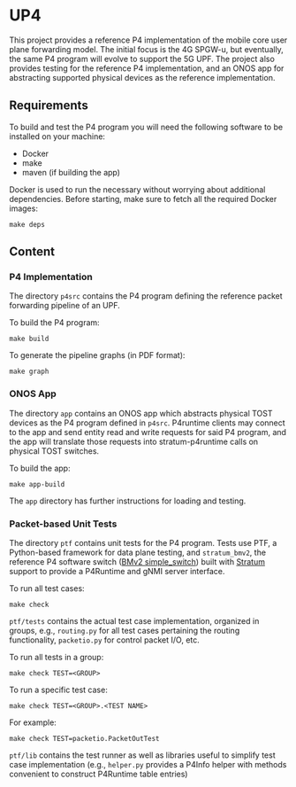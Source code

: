 # UP4

This project provides a reference P4 implementation of the mobile core user plane forwarding model. The initial focus is the 4G SPGW-u, but eventually, the same P4 program will evolve to support the 5G UPF.
The project also provides testing for the reference P4 implementation, and an ONOS app for abstracting supported physical devices as the reference implementation.


## Requirements

To build and test the P4 program you will need the following software to be
installed on your machine:

* Docker
* make
* maven (if building the app)

Docker is used to run the necessary without worrying about additional
dependencies. Before starting, make sure to fetch all the required Docker
images:

    make deps

## Content

### P4 Implementation

The directory `p4src` contains the P4 program defining the reference packet
forwarding pipeline of an UPF.

To build the P4 program:

    make build

To generate the pipeline graphs (in PDF format):

    make graph
    
### ONOS App

The directory `app` contains an ONOS app which abstracts physical TOST devices as the P4 program defined in `p4src`.
P4runtime clients may connect to the app and send entity read and write requests for said P4 program, and the app will translate those
requests into stratum-p4runtime calls on physical TOST switches.

To build the app:

    make app-build

The `app` directory has further instructions for loading and testing.

### Packet-based Unit Tests

The directory `ptf` contains unit tests for the P4 program. Tests use PTF, a
Python-based framework for data plane testing, and `stratum_bmv2`, the reference
P4 software switch ([BMv2 simple_switch][bmv2]) built with [Stratum][stratum]
support to provide a P4Runtime and gNMI server interface.

To run all test cases:

    make check

`ptf/tests` contains the actual test case implementation, organized in
groups, e.g., `routing.py` for all test cases pertaining the routing
functionality, `packetio.py` for control packet I/O, etc.

To run all tests in a group:

    make check TEST=<GROUP>

To run a specific test case:

    make check TEST=<GROUP>.<TEST NAME>

For example:

    make check TEST=packetio.PacketOutTest
  
`ptf/lib` contains the test runner as well as libraries useful to simplify
test case implementation (e.g., `helper.py` provides a P4Info helper with
methods convenient to construct P4Runtime table entries)


[bmv2]: https://github.com/p4lang/behavioral-model
[stratum]: https://github.com/stratum/stratum
